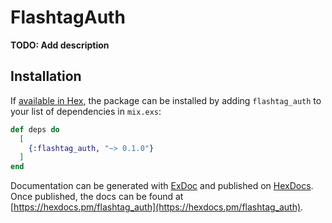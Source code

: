 # FlashtagAuth

**TODO: Add description**

## Installation

If [available in Hex](https://hex.pm/docs/publish), the package can be installed
by adding `flashtag_auth` to your list of dependencies in `mix.exs`:

```elixir
def deps do
  [
    {:flashtag_auth, "~> 0.1.0"}
  ]
end
```

Documentation can be generated with [ExDoc](https://github.com/elixir-lang/ex_doc)
and published on [HexDocs](https://hexdocs.pm). Once published, the docs can
be found at [https://hexdocs.pm/flashtag_auth](https://hexdocs.pm/flashtag_auth).

